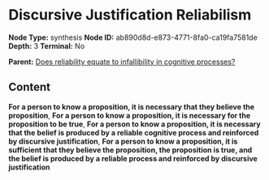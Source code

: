 # Discursive Justification Reliabilism

**Node Type:** synthesis
**Node ID:** ab890d8d-e873-4771-8fa0-ca19fa7581de
**Depth:** 3
**Terminal:** No

**Parent:** [Does reliability equate to infallibility in cognitive processes?](does-reliability-equate-to-infallibility-in-cognitive-processes.md)

## Content

**For a person to know a proposition, it is necessary that they believe the proposition**, **For a person to know a proposition, it is necessary for the proposition to be true**, **For a person to know a proposition, it is necessary that the belief is produced by a reliable cognitive process and reinforced by discursive justification**, **For a person to know a proposition, it is sufficient that they believe the proposition, the proposition is true, and the belief is produced by a reliable process and reinforced by discursive justification**
